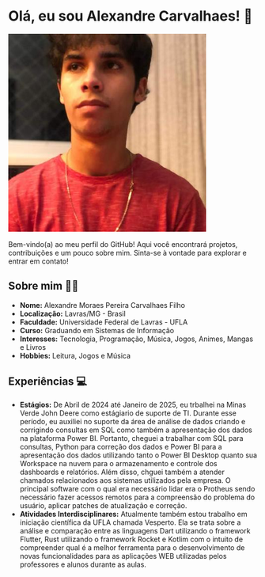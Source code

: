 # Olá, eu sou Alexandre Carvalhaes! 👋

![Foto de Perfil](perfil.jpg)

Bem-vindo(a) ao meu perfil do GitHub! Aqui você encontrará projetos, contribuições e um pouco sobre mim. Sinta-se à vontade para explorar e entrar em contato!

## Sobre mim 🧑‍💻

- **Nome:** Alexandre Moraes Pereira Carvalhaes Filho
- **Localização:** Lavras/MG - Brasil
- **Faculdade:** Universidade Federal de Lavras - UFLA
- **Curso:** Graduando em Sistemas de Informação
- **Interesses:** Tecnologia, Programação, Música, Jogos, Animes, Mangas e Livros
- **Hobbies:** Leitura, Jogos e Música

## Experiências 💻

- **Estágios:** De Abril de 2024 até Janeiro de 2025, eu trbalhei na Minas Verde John Deere como estágiario de suporte de TI. Durante esse período, eu auxiliei no suporte da área de análise de dados criando e corrigindo consultas em SQL como também a apresentação dos dados na plataforma Power BI. Portanto, cheguei a trabalhar com SQL para consultas, Python para correção dos dados e Power BI para a apresentação dos dados utilizando tanto o Power BI Desktop quanto sua Workspace na nuvem para o armazenamento e controle dos dashboards e relatórios.
Além disso, chguei também a atender chamados relacionados aos sistemas utilizados pela empresa. O principal software com o qual era necessário lidar era o Protheus sendo necessário fazer acessos remotos para a compreensão do problema do usuário, aplicar patches de atualização e correção.
- **Atividades Interdisciplinares:** Atualmente também estou trabalho em iniciação científica da UFLA chamada Vesperto. Ela se trata sobre a análise e comparação entre as linguagens Dart utilizando o framework Flutter, Rust utilizando o framework Rocket e Kotlim com o intuito de compreender qual é a melhor ferramenta para o desenvolvimento de novas funcionalidades para as aplicações WEB utilizadas pelos professores e alunos durante as aulas.
